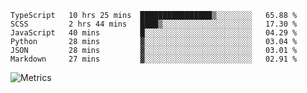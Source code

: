 <!--START_SECTION:waka-->

```text
TypeScript   10 hrs 25 mins  ████████████████▒░░░░░░░░   65.88 %
SCSS         2 hrs 44 mins   ████▒░░░░░░░░░░░░░░░░░░░░   17.30 %
JavaScript   40 mins         █░░░░░░░░░░░░░░░░░░░░░░░░   04.29 %
Python       28 mins         ▓░░░░░░░░░░░░░░░░░░░░░░░░   03.04 %
JSON         28 mins         ▓░░░░░░░░░░░░░░░░░░░░░░░░   03.01 %
Markdown     27 mins         ▓░░░░░░░░░░░░░░░░░░░░░░░░   02.91 %
```

<!--END_SECTION:waka-->

![Metrics](https://metrics.lecoq.io/TachibanaKimika?template=classic&base.activity=0&base.community=0&base.repositories=0&languages=1&isocalendar=1&isocalendar.duration=half-year&languages.limit=8&languages.sections=most-used&languages.colors=github&languages.threshold=0%25&languages.indepth=false&languages.recent.load=300&languages.recent.days=14&config.timezone=Asia%2FShanghai)
